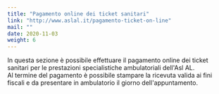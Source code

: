 ```yaml
---
title: "Pagamento online dei ticket sanitari"
link: "http://www.aslal.it/pagamento-ticket-on-line"
mail: ""
date: 2020-11-03
weight: 6
---
```


In questa sezione è possibile effettuare il pagamento online dei ticket sanitari per le prestazioni specialistiche ambulatoriali dell'Asl AL.  
Al termine del pagamento è possibile stampare la ricevuta valida ai fini fiscali e da presentare in ambulatorio il giorno dell'appuntamento.
